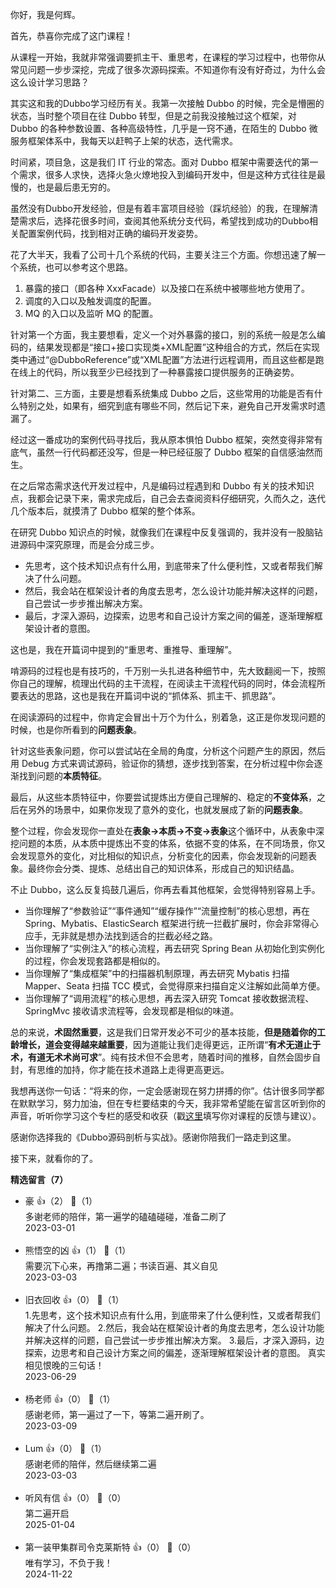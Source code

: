 你好，我是何辉。

首先，恭喜你完成了这门课程！

从课程一开始，我就非常强调要抓主干、重思考，在课程的学习过程中，也带你从常见问题一步步深挖，完成了很多次源码探索。不知道你有没有好奇过，为什么会这么设计学习思路？

其实这和我的Dubbo学习经历有关。我第一次接触 Dubbo 的时候，完全是懵圈的状态，当时整个项目在往 Dubbo 转型，但是之前我没接触过这个框架，对 Dubbo 的各种参数设置、各种高级特性，几乎是一窍不通，在陌生的 Dubbo 微服务框架体系中，我每天以赶鸭子上架的状态，迭代需求。

时间紧，项目急，这是我们 IT 行业的常态。面对 Dubbo 框架中需要迭代的第一个需求，很多人求快，选择火急火燎地投入到编码开发中，但是这种方式往往是最慢的，也是最后患无穷的。

虽然没有Dubbo开发经验，但是有着丰富项目经验（踩坑经验）的我，在理解清楚需求后，选择花很多时间，查阅其他系统分支代码，希望找到成功的Dubbo相关配置案例代码，找到相对正确的编码开发姿势。

花了大半天，我看了公司十几个系统的代码，主要关注三个方面。你想迅速了解一个系统，也可以参考这个思路。

1. 暴露的接口（即各种 XxxFacade）以及接口在系统中被哪些地方使用了。
2. 调度的入口以及触发调度的配置。
3. MQ 的入口以及监听 MQ 的配置。

针对第一个方面，我主要想看，定义一个对外暴露的接口，别的系统一般是怎么编码的，结果发现都是“接口+接口实现类+XML配置”这种组合的方式，然后在实现类中通过“@DubboReference”或“XML配置”方法进行远程调用，而且这些都是跑在线上的代码，所以我至少已经找到了一种暴露接口提供服务的正确姿势。

针对第二、三方面，主要是想看系统集成 Dubbo 之后，这些常用的功能是否有什么特别之处，如果有，细究到底有哪些不同，然后记下来，避免自己开发需求时遗漏了。

经过这一番成功的案例代码寻找后，我从原本惧怕 Dubbo 框架，突然变得非常有底气，虽然一行代码都还没写，但是一种已经征服了 Dubbo 框架的自信感油然而生。

在之后常态需求迭代开发过程中，凡是编码过程遇到和 Dubbo 有关的技术知识点，我都会记录下来，需求完成后，自己会去查阅资料仔细研究，久而久之，迭代几个版本后，就摸清了 Dubbo 框架的整个体系。

在研究 Dubbo 知识点的时候，就像我们在课程中反复强调的，我并没有一股脑钻进源码中深究原理，而是会分成三步。

- 先思考，这个技术知识点有什么用，到底带来了什么便利性，又或者帮我们解决了什么问题。
- 然后，我会站在框架设计者的角度去思考，怎么设计功能并解决这样的问题，自己尝试一步步推出解决方案。
- 最后，才深入源码，边探索，边思考和自己设计方案之间的偏差，逐渐理解框架设计者的意图。

这也是，我在开篇词中提到的“重思考、重推导、重理解”。

啃源码的过程也是有技巧的，千万别一头扎进各种细节中，先大致翻阅一下，按照你自己的理解，梳理出代码的主干流程，在阅读主干流程代码的同时，体会流程所要表达的思路，这也是我在开篇词中说的“抓体系、抓主干、抓思路”。

在阅读源码的过程中，你肯定会冒出十万个为什么，别着急，这正是你发现问题的时候，也是你所看到的**问题表象**。

针对这些表象问题，你可以尝试站在全局的角度，分析这个问题产生的原因，然后用 Debug 方式来调试源码，验证你的猜想，逐步找到答案，在分析过程中你会逐渐找到问题的**本质特征**。

最后，从这些本质特征中，你要尝试提炼出方便自己理解的、稳定的**不变体系**，之后在另外的场景中，如果你发现了意外的变化，也就发展成了新的**问题表象**。

整个过程，你会发现你一直处在**表象-&gt;本质-&gt;不变-&gt;表象**这个循环中，从表象中深挖问题的本质，从本质中提炼出不变的体系，依据不变的体系，在不同场景，你又会发现意外的变化，对比相似的知识点，分析变化的因素，你会发现新的问题表象。最终你会分类、提炼、总结出自己的知识体系，形成自己的知识结晶。

不止 Dubbo，这么反复捣鼓几遍后，你再去看其他框架，会觉得特别容易上手。

- 当你理解了“参数验证”“事件通知”“缓存操作”“流量控制”的核心思想，再在 Spring、Mybatis、ElasticSearch 框架进行统一拦截扩展时，你会非常得心应手，无非就是想办法找到适合的拦截必经之路。
- 当你理解了“实例注入”的核心流程，再去研究 Spring Bean 从初始化到实例化的过程，你会发现套路都是相似的。
- 当你理解了“集成框架”中的扫描器机制原理，再去研究 Mybatis 扫描 Mapper、Seata 扫描 TCC 模式，会觉得原来扫描自定义注解如此简单方便。
- 当你理解了“调用流程”的核心思想，再去深入研究 Tomcat 接收数据流程、SpringMvc 接收请求流程等，会发现都是相似的味道。

总的来说，**术固然重要**，这是我们日常开发必不可少的基本技能，**但是随着你的工龄增长，道会变得越来越重要**，因为道能让我们走得更远，正所谓“**有术无道止于术，有道无术术尚可求**”。纯有技术但不会思考，随着时间的推移，自然会固步自封，有思维的加持，你才能在技术道路上走得更高更远。

我想再送你一句话：“将来的你，一定会感谢现在努力拼搏的你”。估计很多同学都在默默学习，努力加油，但在专栏要结束的今天，我非常希望能在留言区听到你的声音，听听你学习这个专栏的感受和收获（戳[这里](https://jinshuju.net/f/tMo11q)填写你对课程的反馈与建议）。

感谢你选择我的《Dubbo源码剖析与实战》。感谢你陪我们一路走到这里。

接下来，就看你的了。
<div><strong>精选留言（7）</strong></div><ul>
<li><span>豪</span> 👍（2） 💬（1）<div>多谢老师的陪伴，第一遍学的磕磕碰碰，准备二刷了</div>2023-03-01</li><br/><li><span>熊悟空的凶</span> 👍（1） 💬（1）<div>需要沉下心来，再撸第二遍；书读百遍、其义自见</div>2023-03-03</li><br/><li><span>旧衣回收</span> 👍（0） 💬（1）<div>   1.先思考，这个技术知识点有什么用，到底带来了什么便利性，又或者帮我们解决了什么问题。
   2.然后，我会站在框架设计者的角度去思考，怎么设计功能并解决这样的问题，自己尝试一步步推出解决方案。
   3.最后，才深入源码，边探索，边思考和自己设计方案之间的偏差，逐渐理解框架设计者的意图。
   真实相见恨晚的三句话！</div>2023-06-29</li><br/><li><span>杨老师</span> 👍（0） 💬（1）<div>感谢老师，第一遍过了一下，等第二遍开刷了。</div>2023-03-09</li><br/><li><span>Lum</span> 👍（0） 💬（1）<div>感谢老师的陪伴，然后继续第二遍</div>2023-03-03</li><br/><li><span>听风有信</span> 👍（0） 💬（0）<div>第二遍开启</div>2025-01-04</li><br/><li><span>第一装甲集群司令克莱斯特</span> 👍（0） 💬（0）<div>唯有学习，不负于我！</div>2024-11-22</li><br/>
</ul>